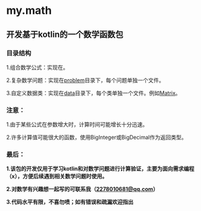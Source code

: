 # my.math
## 开发基于kotlin的一个数学函数包
### 目录结构
1.组合数学公式：实现在。

2.复杂数学问题：实现在[problem](https://github.com/MrY-Cat/math/tree/main/src/main/kotlin/yyd/mrycat/math/problem)目录下，每个问题单独一个文件。

3.自定义数据类：实现在[data](https://github.com/MrY-Cat/math/tree/main/src/main/kotlin/yyd/mrycat/math/data)目录下，每个类单独一个文件。例如[Matrix](https://github.com/MrY-Cat/math/tree/main/src/main/kotlin/yyd/mrycat/math/data/Matrix.kt)。

### 注意：

1.由于某些公式在参数增大时，计算时间可能增长十分迅速。

2.许多计算值可能很大的函数，使用BigInteger或BigDecimal作为返回类型。

### 最后：

**1.该包的开发仅用于学习kotlin和对数学问题进行计算验证，主要为面向需求编程（x），方便后续遇到相关数学问题时使用。**

**2.对数学有兴趣想一起写的可联系我（2278010681@qq.com）**

**3.代码水平有限，不喜勿喷；如有错误和疏漏欢迎指出**
